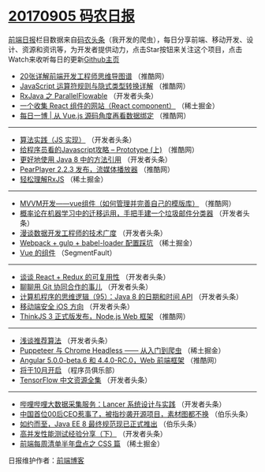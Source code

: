 # [20170905 码农日报](https://toutiao.qdkfweb.cn/date/2017/09/05)

[前端日报](https://qdkfweb.cn/c/news)栏目数据来自[码农头条](https://toutiao.qdkfweb.cn/)（我开发的爬虫），每日分享前端、移动开发、设计、资源和资讯等，为开发者提供动力，点击Star按钮来关注这个项目，点击Watch来收听每日的更新[Github主页](https://github.com/kujian/frontendDaily)
* [20张详解前端开发工程师思维导图谱](https://toutiao.qdkfweb.cn/50091.html) （推酷网）
* [JavaScript 运算符规则与隐式类型转换详解](https://toutiao.qdkfweb.cn/50089.html) （推酷网）
* [RxJava 之 ParallelFlowable](https://toutiao.qdkfweb.cn/50115.html) （开发者头条）
* [一个收集 React 组件的网站（React component）](https://toutiao.qdkfweb.cn/50156.html) （稀土掘金）
* [每日一博 | 从 Vue.js 源码角度再看数据绑定](https://toutiao.qdkfweb.cn/50097.html) （推酷网）

***
* [算法实践（JS 实现）](https://toutiao.qdkfweb.cn/50108.html) （开发者头条）
* [给程序员看的Javascript攻略 &#8211; Prototype (上)](https://toutiao.qdkfweb.cn/50090.html) （推酷网）
* [更好地使用 Java 8 中的方法引用](https://toutiao.qdkfweb.cn/50112.html) （开发者头条）
* [PearPlayer 2.2.3 发布，流媒体播放器](https://toutiao.qdkfweb.cn/50093.html) （推酷网）
* [轻松理解RxJS](https://toutiao.qdkfweb.cn/50154.html) （稀土掘金）

***
* [MVVM开发——vue组件（如何管理并完善自己的模版库）](https://toutiao.qdkfweb.cn/50094.html) （推酷网）
* [概率论在机器学习中的迁移运用，手把手建一个垃圾邮件分类器](https://toutiao.qdkfweb.cn/50114.html) （开发者头条）
* [漫谈数据开发工程师的技术广度](https://toutiao.qdkfweb.cn/50187.html) （开发者头条）
* [Webpack + gulp + babel-loader 配置踩坑](https://toutiao.qdkfweb.cn/50149.html) （稀土掘金）
* [Vue 的组件](https://toutiao.qdkfweb.cn/50128.html) （SegmentFault）

***
* [谈谈 React + Redux 的可复用性](https://toutiao.qdkfweb.cn/50191.html) （开发者头条）
* [聊聊用 Git 协同合作的事儿](https://toutiao.qdkfweb.cn/50179.html) （开发者头条）
* [计算机程序的思维逻辑（95）：Java 8 的日期和时间 API](https://toutiao.qdkfweb.cn/50193.html) （开发者头条）
* [移动端安全 iOS 方向](https://toutiao.qdkfweb.cn/50183.html) （开发者头条）
* [ThinkJS 3 正式版发布，Node.js Web 框架](https://toutiao.qdkfweb.cn/50095.html) （推酷网）

***
* [浅谈推荐算法](https://toutiao.qdkfweb.cn/50186.html) （开发者头条）
* [Puppeteer 与 Chrome Headless —— 从入门到爬虫](https://toutiao.qdkfweb.cn/50158.html) （稀土掘金）
* [Angular 5.0.0-beta.6 和 4.4.0-RC.0，Web 前端框架](https://toutiao.qdkfweb.cn/50098.html) （推酷网）
* [将于10月开启](https://toutiao.qdkfweb.cn/50217.html) （程序员俱乐部）
* [TensorFlow 中文资源全集](https://toutiao.qdkfweb.cn/50177.html) （开发者头条）

***
* [哔哩哔哩大数据采集服务：Lancer 系统设计与实践](https://toutiao.qdkfweb.cn/50190.html) （开发者头条）
* [中国首位00后CEO惹事了，被指抄袭开源项目，素材图都不换](https://toutiao.qdkfweb.cn/50218.html) （伯乐头条）
* [如约而至，Java EE 8 最终规范现已正式推出](https://toutiao.qdkfweb.cn/50219.html) （伯乐头条）
* [高并发性能测试经验分享（下）](https://toutiao.qdkfweb.cn/50110.html) （开发者头条）
* [前端每周清单半年盘点之 CSS 篇](https://toutiao.qdkfweb.cn/50151.html) （稀土掘金）

日报维护作者：[前端博客](https://qdkfweb.cn/) 